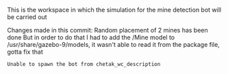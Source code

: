 This is the workspace in which the simulation for the mine detection bot will be carried out

Changes made in this commit:
    Random placement of 2 mines has been done
    But in order to do that I had to add the /Mine model to /usr/share/gazebo-9/models, it wasn't able to read it from the package file, gotta fix that

    Unable to spawn the bot from chetak_wc_description
